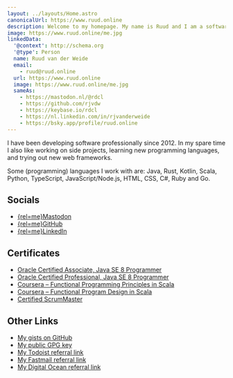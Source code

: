 ```yaml
---
layout: ../layouts/Home.astro
canonicalUrl: https://www.ruud.online
description: Welcome to my homepage. My name is Ruud and I am a software developer from Nĳmegen, the Netherlands.
image: https://www.ruud.online/me.jpg
linkedData:
  '@context': http://schema.org
  '@type': Person
  name: Ruud van der Weide
  email:
    - ruud@ruud.online
  url: https://www.ruud.online
  image: https://www.ruud.online/me.jpg
  sameAs:
    - https://mastodon.nl/@rdcl
    - https://github.com/rjvdw
    - https://keybase.io/rdcl
    - https://nl.linkedin.com/in/rjvanderweide
    - https://bsky.app/profile/ruud.online
---
```


I have been developing software professionally since 2012.
In my spare time I also like working on side projects, learning new programming languages, and trying out new web frameworks.

Some (programming) languages I work with are: Java, Rust, Kotlin, Scala, Python, TypeScript, JavaScript/Node.js, HTML, CSS, C#, Ruby and Go.

## Socials

- [{rel=me}Mastodon](https://mastodon.nl/@rdcl)
- [{rel=me}GitHub](https://github.com/rjvdw)
- [{rel=me}LinkedIn](https://nl.linkedin.com/in/rjvanderweide)

## Certificates

- [Oracle Certified Associate, Java SE 8 Programmer](https://www.credly.com/badges/8d179b16-64b2-4abe-8978-319ed8d40483)
- [Oracle Certified Professional, Java SE 8 Programmer](https://www.credly.com/badges/5087e8f9-d41d-453b-b16e-6fed220f3b0d)
- [Coursera – Functional Programming Principles in Scala](https://www.coursera.org/account/accomplishments/verify/7L9QPDZF4ESV)
- [Coursera – Functional Program Design in Scala](https://www.coursera.org/account/accomplishments/verify/DGTMN79P7VWJ)
- [Certified ScrumMaster](https://bcert.me/skkgftvcl)

## Other Links

- [My gists on GitHub](https://gist.github.com/rjvdw)
- [My public GPG key](/0AE37E45.asc)
- [My Todoist referral link](https://todoist.com/r/ruud_van_der_weide_amadng)
- [My Fastmail referral link](https://ref.fm/u10211109)
- [My Digital Ocean referral link](https://m.do.co/c/e4a395c506ef)
